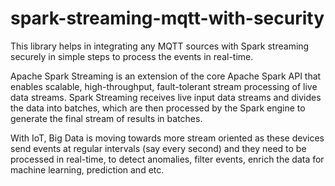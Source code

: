 # spark-streaming-mqtt-with-security

This library helps in integrating any MQTT sources with Spark streaming securely in simple steps to process the events in real-time.

Apache Spark Streaming is an extension of the core Apache Spark API that enables scalable, high-throughput, fault-tolerant stream processing of live data streams. Spark Streaming receives live input data streams and divides the data into batches, which are then processed by the Spark engine to generate the final stream of results in batches.

With IoT, Big Data is moving towards more stream oriented as these devices send events at regular intervals (say every second) and they need to be processed in real-time, to detect anomalies, filter events, enrich the data for machine learning, prediction and etc.
